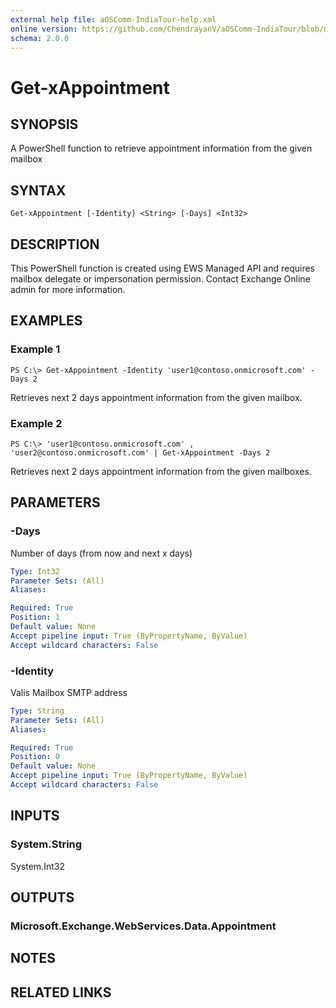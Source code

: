 ```yaml
---
external help file: aOSComm-IndiaTour-help.xml
online version: https://github.com/ChendrayanV/aOSComm-IndiaTour/blob/master/docs/Add-xSPOListItem.md
schema: 2.0.0
---
```


# Get-xAppointment

## SYNOPSIS
A PowerShell function to retrieve appointment information from the given mailbox

## SYNTAX

```
Get-xAppointment [-Identity] <String> [-Days] <Int32>
```

## DESCRIPTION
This PowerShell function is created using EWS Managed API and requires mailbox delegate or impersonation permission. 
Contact Exchange Online admin for more information. 

## EXAMPLES

### Example 1
```
PS C:\> Get-xAppointment -Identity 'user1@contoso.onmicrosoft.com' -Days 2
```

Retrieves next 2 days appointment information from the given mailbox.

### Example 2
```
PS C:\> 'user1@contoso.onmicrosoft.com' , 'user2@contoso.onmicrosoft.com' | Get-xAppointment -Days 2
```

Retrieves next 2 days appointment information from the given mailboxes.

## PARAMETERS

### -Days
Number of days (from now and next x days)

```yaml
Type: Int32
Parameter Sets: (All)
Aliases: 

Required: True
Position: 1
Default value: None
Accept pipeline input: True (ByPropertyName, ByValue)
Accept wildcard characters: False
```

### -Identity
Valis Mailbox SMTP address

```yaml
Type: String
Parameter Sets: (All)
Aliases: 

Required: True
Position: 0
Default value: None
Accept pipeline input: True (ByPropertyName, ByValue)
Accept wildcard characters: False
```

## INPUTS

### System.String
System.Int32


## OUTPUTS

### Microsoft.Exchange.WebServices.Data.Appointment


## NOTES

## RELATED LINKS

